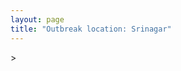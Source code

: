 ```yaml
---
layout: page
title: "Outbreak location: Srinagar"
---
```

<div id="mapid">
<script src="https://buda-magenta.github.io/hazard_map/load_map.js"></script>
><script>
var marker_outbreak = L.marker([34.074744, 74.820444],{"autoPan": true}).addTo(map); marker_outbreak.bindTooltip("Srinagar").openTooltip();

var circle_1 = L.circle([28.651718, 77.221939], {"pane": "markerPane", "color": "red", "fill": true, "fillOpacity": 0.2, "fillRule": "evenodd", "lineCap": "round", "lineJoin": "round", "opacity": 1.0, "radius": 666368, "stroke": true, "weight": 2}).addTo(map);
circle_1.bindTooltip("Delhi<br>rank: 1<br>hazard index: 0.166592")

var circle_2 = L.circle([32.718561, 74.858092], {"pane": "markerPane", "color": "red", "fill": true, "fillOpacity": 0.2, "fillRule": "evenodd", "lineCap": "round", "lineJoin": "round", "opacity": 1.0, "radius": 590626, "stroke": true, "weight": 2}).addTo(map);
circle_2.bindTooltip("Jammu<br>rank: 2<br>hazard index: 0.147657")

var circle_3 = L.circle([19.075990, 72.877393], {"pane": "markerPane", "color": "red", "fill": true, "fillOpacity": 0.2, "fillRule": "evenodd", "lineCap": "round", "lineJoin": "round", "opacity": 1.0, "radius": 63055, "stroke": true, "weight": 2}).addTo(map);
circle_3.bindTooltip("Mumbai<br>rank: 3<br>hazard index: 0.015764")

var circle_4 = L.circle([30.733442, 76.779714], {"pane": "markerPane", "color": "red", "fill": true, "fillOpacity": 0.2, "fillRule": "evenodd", "lineCap": "round", "lineJoin": "round", "opacity": 1.0, "radius": 62081, "stroke": true, "weight": 2}).addTo(map);
circle_4.bindTooltip("Chandigarh<br>rank: 4<br>hazard index: 0.015520")

var circle_5 = L.circle([26.838100, 80.934600], {"pane": "markerPane", "color": "red", "fill": true, "fillOpacity": 0.2, "fillRule": "evenodd", "lineCap": "round", "lineJoin": "round", "opacity": 1.0, "radius": 26244, "stroke": true, "weight": 2}).addTo(map);
circle_5.bindTooltip("Lucknow<br>rank: 5<br>hazard index: 0.006561")

var circle_6 = L.circle([31.634308, 74.873679], {"pane": "markerPane", "color": "red", "fill": true, "fillOpacity": 0.2, "fillRule": "evenodd", "lineCap": "round", "lineJoin": "round", "opacity": 1.0, "radius": 25818, "stroke": true, "weight": 2}).addTo(map);
circle_6.bindTooltip("Amritsar<br>rank: 6<br>hazard index: 0.006455")

var circle_7 = L.circle([31.292011, 75.568058], {"pane": "markerPane", "color": "red", "fill": true, "fillOpacity": 0.2, "fillRule": "evenodd", "lineCap": "round", "lineJoin": "round", "opacity": 1.0, "radius": 20539, "stroke": true, "weight": 2}).addTo(map);
circle_7.bindTooltip("Jalandhar<br>rank: 7<br>hazard index: 0.005135")

var circle_8 = L.circle([12.979120, 77.591300], {"pane": "markerPane", "color": "red", "fill": true, "fillOpacity": 0.2, "fillRule": "evenodd", "lineCap": "round", "lineJoin": "round", "opacity": 1.0, "radius": 18609, "stroke": true, "weight": 2}).addTo(map);
circle_8.bindTooltip("Bangalore<br>rank: 8<br>hazard index: 0.004652")

var circle_9 = L.circle([30.909016, 75.851601], {"pane": "markerPane", "color": "red", "fill": true, "fillOpacity": 0.2, "fillRule": "evenodd", "lineCap": "round", "lineJoin": "round", "opacity": 1.0, "radius": 18013, "stroke": true, "weight": 2}).addTo(map);
circle_9.bindTooltip("Ludhiana<br>rank: 9<br>hazard index: 0.004503")

var circle_10 = L.circle([26.460914, 80.321759], {"pane": "markerPane", "color": "red", "fill": true, "fillOpacity": 0.2, "fillRule": "evenodd", "lineCap": "round", "lineJoin": "round", "opacity": 1.0, "radius": 12696, "stroke": true, "weight": 2}).addTo(map);
circle_10.bindTooltip("Kanpur<br>rank: 10<br>hazard index: 0.003174")

var circle_11 = L.circle([28.428262, 77.002700], {"pane": "markerPane", "color": "red", "fill": true, "fillOpacity": 0.2, "fillRule": "evenodd", "lineCap": "round", "lineJoin": "round", "opacity": 1.0, "radius": 9420, "stroke": true, "weight": 2}).addTo(map);
circle_11.bindTooltip("Gurgaon<br>rank: 11<br>hazard index: 0.002355")

var circle_12 = L.circle([32.301710, 75.658642], {"pane": "markerPane", "color": "red", "fill": true, "fillOpacity": 0.2, "fillRule": "evenodd", "lineCap": "round", "lineJoin": "round", "opacity": 1.0, "radius": 8989, "stroke": true, "weight": 2}).addTo(map);
circle_12.bindTooltip("Pathankot<br>rank: 12<br>hazard index: 0.002247")

var circle_13 = L.circle([28.402979, 77.310384], {"pane": "markerPane", "color": "red", "fill": true, "fillOpacity": 0.2, "fillRule": "evenodd", "lineCap": "round", "lineJoin": "round", "opacity": 1.0, "radius": 8647, "stroke": true, "weight": 2}).addTo(map);
circle_13.bindTooltip("Faridabad<br>rank: 13<br>hazard index: 0.002162")

var circle_14 = L.circle([22.541418, 88.357691], {"pane": "markerPane", "color": "red", "fill": true, "fillOpacity": 0.2, "fillRule": "evenodd", "lineCap": "round", "lineJoin": "round", "opacity": 1.0, "radius": 7469, "stroke": true, "weight": 2}).addTo(map);
circle_14.bindTooltip("Kolkata<br>rank: 14<br>hazard index: 0.001867")

var circle_15 = L.circle([25.531031, 78.652689], {"pane": "markerPane", "color": "red", "fill": true, "fillOpacity": 0.2, "fillRule": "evenodd", "lineCap": "round", "lineJoin": "round", "opacity": 1.0, "radius": 7119, "stroke": true, "weight": 2}).addTo(map);
circle_15.bindTooltip("Jhansi<br>rank: 15<br>hazard index: 0.001780")

var circle_16 = L.circle([28.901090, 76.580193], {"pane": "markerPane", "color": "red", "fill": true, "fillOpacity": 0.2, "fillRule": "evenodd", "lineCap": "round", "lineJoin": "round", "opacity": 1.0, "radius": 6856, "stroke": true, "weight": 2}).addTo(map);
circle_16.bindTooltip("Rohtak<br>rank: 16<br>hazard index: 0.001714")

var circle_17 = L.circle([23.021624, 72.579707], {"pane": "markerPane", "color": "red", "fill": true, "fillOpacity": 0.2, "fillRule": "evenodd", "lineCap": "round", "lineJoin": "round", "opacity": 1.0, "radius": 6397, "stroke": true, "weight": 2}).addTo(map);
circle_17.bindTooltip("Ahmedabad<br>rank: 17<br>hazard index: 0.001599")

var circle_18 = L.circle([28.863842, 78.805778], {"pane": "markerPane", "color": "red", "fill": true, "fillOpacity": 0.2, "fillRule": "evenodd", "lineCap": "round", "lineJoin": "round", "opacity": 1.0, "radius": 6008, "stroke": true, "weight": 2}).addTo(map);
circle_18.bindTooltip("Moradabad<br>rank: 18<br>hazard index: 0.001502")

var circle_19 = L.circle([30.325565, 78.043681], {"pane": "markerPane", "color": "red", "fill": true, "fillOpacity": 0.2, "fillRule": "evenodd", "lineCap": "round", "lineJoin": "round", "opacity": 1.0, "radius": 6002, "stroke": true, "weight": 2}).addTo(map);
circle_19.bindTooltip("Dehradun<br>rank: 19<br>hazard index: 0.001501")

var circle_20 = L.circle([29.000653, 77.768229], {"pane": "markerPane", "color": "red", "fill": true, "fillOpacity": 0.2, "fillRule": "evenodd", "lineCap": "round", "lineJoin": "round", "opacity": 1.0, "radius": 5803, "stroke": true, "weight": 2}).addTo(map);
circle_20.bindTooltip("Meerut<br>rank: 20<br>hazard index: 0.001451")

var circle_21 = L.circle([29.988077, 77.508130], {"pane": "markerPane", "color": "red", "fill": true, "fillOpacity": 0.2, "fillRule": "evenodd", "lineCap": "round", "lineJoin": "round", "opacity": 1.0, "radius": 4481, "stroke": true, "weight": 2}).addTo(map);
circle_21.bindTooltip("Saharanpur<br>rank: 21<br>hazard index: 0.001120")

var circle_22 = L.circle([25.609324, 85.123525], {"pane": "markerPane", "color": "red", "fill": true, "fillOpacity": 0.2, "fillRule": "evenodd", "lineCap": "round", "lineJoin": "round", "opacity": 1.0, "radius": 4324, "stroke": true, "weight": 2}).addTo(map);
circle_22.bindTooltip("Patna<br>rank: 22<br>hazard index: 0.001081")

var circle_23 = L.circle([27.175255, 78.009816], {"pane": "markerPane", "color": "red", "fill": true, "fillOpacity": 0.2, "fillRule": "evenodd", "lineCap": "round", "lineJoin": "round", "opacity": 1.0, "radius": 4215, "stroke": true, "weight": 2}).addTo(map);
circle_23.bindTooltip("Agra<br>rank: 23<br>hazard index: 0.001054")

var circle_24 = L.circle([17.388786, 78.461065], {"pane": "markerPane", "color": "red", "fill": true, "fillOpacity": 0.2, "fillRule": "evenodd", "lineCap": "round", "lineJoin": "round", "opacity": 1.0, "radius": 4212, "stroke": true, "weight": 2}).addTo(map);
circle_24.bindTooltip("Hyderabad<br>rank: 24<br>hazard index: 0.001053")

var circle_25 = L.circle([26.915458, 75.818982], {"pane": "markerPane", "color": "red", "fill": true, "fillOpacity": 0.2, "fillRule": "evenodd", "lineCap": "round", "lineJoin": "round", "opacity": 1.0, "radius": 4089, "stroke": true, "weight": 2}).addTo(map);
circle_25.bindTooltip("Jaipur<br>rank: 25<br>hazard index: 0.001022")

var circle_26 = L.circle([27.876990, 78.137290], {"pane": "markerPane", "color": "red", "fill": true, "fillOpacity": 0.2, "fillRule": "evenodd", "lineCap": "round", "lineJoin": "round", "opacity": 1.0, "radius": 3857, "stroke": true, "weight": 2}).addTo(map);
circle_26.bindTooltip("Aligarh<br>rank: 26<br>hazard index: 0.000964")

var circle_27 = L.circle([29.003314, 77.016732], {"pane": "markerPane", "color": "red", "fill": true, "fillOpacity": 0.2, "fillRule": "evenodd", "lineCap": "round", "lineJoin": "round", "opacity": 1.0, "radius": 3828, "stroke": true, "weight": 2}).addTo(map);
circle_27.bindTooltip("Sonipat<br>rank: 27<br>hazard index: 0.000957")

var circle_28 = L.circle([28.733400, 77.298600], {"pane": "markerPane", "color": "red", "fill": true, "fillOpacity": 0.2, "fillRule": "evenodd", "lineCap": "round", "lineJoin": "round", "opacity": 1.0, "radius": 3804, "stroke": true, "weight": 2}).addTo(map);
circle_28.bindTooltip("Loni<br>rank: 28<br>hazard index: 0.000951")

var circle_29 = L.circle([13.083694, 80.270186], {"pane": "markerPane", "color": "red", "fill": true, "fillOpacity": 0.2, "fillRule": "evenodd", "lineCap": "round", "lineJoin": "round", "opacity": 1.0, "radius": 3671, "stroke": true, "weight": 2}).addTo(map);
circle_29.bindTooltip("Chennai<br>rank: 29<br>hazard index: 0.000918")

var circle_30 = L.circle([18.521428, 73.854454], {"pane": "markerPane", "color": "red", "fill": true, "fillOpacity": 0.2, "fillRule": "evenodd", "lineCap": "round", "lineJoin": "round", "opacity": 1.0, "radius": 3582, "stroke": true, "weight": 2}).addTo(map);
circle_30.bindTooltip("Pune<br>rank: 30<br>hazard index: 0.000896")

var circle_31 = L.circle([19.194329, 72.970178], {"pane": "markerPane", "color": "red", "fill": true, "fillOpacity": 0.2, "fillRule": "evenodd", "lineCap": "round", "lineJoin": "round", "opacity": 1.0, "radius": 3526, "stroke": true, "weight": 2}).addTo(map);
circle_31.bindTooltip("Thane<br>rank: 31<br>hazard index: 0.000882")

var circle_32 = L.circle([25.438130, 81.833800], {"pane": "markerPane", "color": "red", "fill": true, "fillOpacity": 0.2, "fillRule": "evenodd", "lineCap": "round", "lineJoin": "round", "opacity": 1.0, "radius": 3076, "stroke": true, "weight": 2}).addTo(map);
circle_32.bindTooltip("Allahabad<br>rank: 32<br>hazard index: 0.000769")

var circle_33 = L.circle([28.660965, 76.834676], {"pane": "markerPane", "color": "red", "fill": true, "fillOpacity": 0.2, "fillRule": "evenodd", "lineCap": "round", "lineJoin": "round", "opacity": 1.0, "radius": 3022, "stroke": true, "weight": 2}).addTo(map);
circle_33.bindTooltip("Bahadurgarh<br>rank: 33<br>hazard index: 0.000756")

var circle_34 = L.circle([29.391275, 76.977167], {"pane": "markerPane", "color": "red", "fill": true, "fillOpacity": 0.2, "fillRule": "evenodd", "lineCap": "round", "lineJoin": "round", "opacity": 1.0, "radius": 2799, "stroke": true, "weight": 2}).addTo(map);
circle_34.bindTooltip("Panipat<br>rank: 34<br>hazard index: 0.000700")

var circle_35 = L.circle([26.296772, 73.035143], {"pane": "markerPane", "color": "red", "fill": true, "fillOpacity": 0.2, "fillRule": "evenodd", "lineCap": "round", "lineJoin": "round", "opacity": 1.0, "radius": 2704, "stroke": true, "weight": 2}).addTo(map);
circle_35.bindTooltip("Jodhpur<br>rank: 35<br>hazard index: 0.000676")

var circle_36 = L.circle([30.384367, 76.770421], {"pane": "markerPane", "color": "red", "fill": true, "fillOpacity": 0.2, "fillRule": "evenodd", "lineCap": "round", "lineJoin": "round", "opacity": 1.0, "radius": 2624, "stroke": true, "weight": 2}).addTo(map);
circle_36.bindTooltip("Ambala<br>rank: 36<br>hazard index: 0.000656")

var circle_37 = L.circle([30.883006, 75.869732], {"pane": "markerPane", "color": "red", "fill": true, "fillOpacity": 0.2, "fillRule": "evenodd", "lineCap": "round", "lineJoin": "round", "opacity": 1.0, "radius": 2617, "stroke": true, "weight": 2}).addTo(map);
circle_37.bindTooltip("S.A.S. Nagar<br>rank: 37<br>hazard index: 0.000654")

var circle_38 = L.circle([28.753900, 77.399900], {"pane": "markerPane", "color": "red", "fill": true, "fillOpacity": 0.2, "fillRule": "evenodd", "lineCap": "round", "lineJoin": "round", "opacity": 1.0, "radius": 2559, "stroke": true, "weight": 2}).addTo(map);
circle_38.bindTooltip("Khora<br>rank: 38<br>hazard index: 0.000640")

var circle_39 = L.circle([25.335649, 83.007629], {"pane": "markerPane", "color": "red", "fill": true, "fillOpacity": 0.2, "fillRule": "evenodd", "lineCap": "round", "lineJoin": "round", "opacity": 1.0, "radius": 2229, "stroke": true, "weight": 2}).addTo(map);
circle_39.bindTooltip("Varanasi<br>rank: 39<br>hazard index: 0.000557")

var circle_40 = L.circle([29.301826, 76.338471], {"pane": "markerPane", "color": "red", "fill": true, "fillOpacity": 0.2, "fillRule": "evenodd", "lineCap": "round", "lineJoin": "round", "opacity": 1.0, "radius": 2171, "stroke": true, "weight": 2}).addTo(map);
circle_40.bindTooltip("Jind<br>rank: 40<br>hazard index: 0.000543")

var circle_41 = L.circle([28.457876, 79.405571], {"pane": "markerPane", "color": "red", "fill": true, "fillOpacity": 0.2, "fillRule": "evenodd", "lineCap": "round", "lineJoin": "round", "opacity": 1.0, "radius": 2151, "stroke": true, "weight": 2}).addTo(map);
circle_41.bindTooltip("Bareilly<br>rank: 41<br>hazard index: 0.000538")

var circle_42 = L.circle([15.398403, 73.812918], {"pane": "markerPane", "color": "red", "fill": true, "fillOpacity": 0.2, "fillRule": "evenodd", "lineCap": "round", "lineJoin": "round", "opacity": 1.0, "radius": 2137, "stroke": true, "weight": 2}).addTo(map);
circle_42.bindTooltip("Vasco Da Gama<br>rank: 42<br>hazard index: 0.000534")

var circle_43 = L.circle([26.180598, 91.753943], {"pane": "markerPane", "color": "red", "fill": true, "fillOpacity": 0.2, "fillRule": "evenodd", "lineCap": "round", "lineJoin": "round", "opacity": 1.0, "radius": 2099, "stroke": true, "weight": 2}).addTo(map);
circle_43.bindTooltip("Guwahati<br>rank: 43<br>hazard index: 0.000525")

var circle_44 = L.circle([29.448006, 77.740685], {"pane": "markerPane", "color": "red", "fill": true, "fillOpacity": 0.2, "fillRule": "evenodd", "lineCap": "round", "lineJoin": "round", "opacity": 1.0, "radius": 2072, "stroke": true, "weight": 2}).addTo(map);
circle_44.bindTooltip("Muzaffarnagar<br>rank: 44<br>hazard index: 0.000518")

var circle_45 = L.circle([31.608574, 75.846442], {"pane": "markerPane", "color": "red", "fill": true, "fillOpacity": 0.2, "fillRule": "evenodd", "lineCap": "round", "lineJoin": "round", "opacity": 1.0, "radius": 2016, "stroke": true, "weight": 2}).addTo(map);
circle_45.bindTooltip("Hoshiarpur<br>rank: 45<br>hazard index: 0.000504")

var circle_46 = L.circle([28.740613, 77.835426], {"pane": "markerPane", "color": "red", "fill": true, "fillOpacity": 0.2, "fillRule": "evenodd", "lineCap": "round", "lineJoin": "round", "opacity": 1.0, "radius": 1958, "stroke": true, "weight": 2}).addTo(map);
circle_46.bindTooltip("Hapur<br>rank: 46<br>hazard index: 0.000490")

var circle_47 = L.circle([29.680327, 76.989625], {"pane": "markerPane", "color": "red", "fill": true, "fillOpacity": 0.2, "fillRule": "evenodd", "lineCap": "round", "lineJoin": "round", "opacity": 1.0, "radius": 1925, "stroke": true, "weight": 2}).addTo(map);
circle_47.bindTooltip("Karnal<br>rank: 47<br>hazard index: 0.000481")

var circle_48 = L.circle([28.570784, 77.327107], {"pane": "markerPane", "color": "red", "fill": true, "fillOpacity": 0.2, "fillRule": "evenodd", "lineCap": "round", "lineJoin": "round", "opacity": 1.0, "radius": 1896, "stroke": true, "weight": 2}).addTo(map);
circle_48.bindTooltip("Noida<br>rank: 48<br>hazard index: 0.000474")

var circle_49 = L.circle([23.258486, 77.401989], {"pane": "markerPane", "color": "red", "fill": true, "fillOpacity": 0.2, "fillRule": "evenodd", "lineCap": "round", "lineJoin": "round", "opacity": 1.0, "radius": 1858, "stroke": true, "weight": 2}).addTo(map);
circle_49.bindTooltip("Bhopal<br>rank: 49<br>hazard index: 0.000465")

var circle_50 = L.circle([28.794068, 79.185930], {"pane": "markerPane", "color": "red", "fill": true, "fillOpacity": 0.2, "fillRule": "evenodd", "lineCap": "round", "lineJoin": "round", "opacity": 1.0, "radius": 1762, "stroke": true, "weight": 2}).addTo(map);
circle_50.bindTooltip("Rampur<br>rank: 50<br>hazard index: 0.000441")

var circle_51 = L.circle([21.149813, 79.082056], {"pane": "markerPane", "color": "red", "fill": true, "fillOpacity": 0.2, "fillRule": "evenodd", "lineCap": "round", "lineJoin": "round", "opacity": 1.0, "radius": 1743, "stroke": true, "weight": 2}).addTo(map);
circle_51.bindTooltip("Nagpur<br>rank: 51<br>hazard index: 0.000436")

var circle_52 = L.circle([27.177366, 78.389912], {"pane": "markerPane", "color": "red", "fill": true, "fillOpacity": 0.2, "fillRule": "evenodd", "lineCap": "round", "lineJoin": "round", "opacity": 1.0, "radius": 1727, "stroke": true, "weight": 2}).addTo(map);
circle_52.bindTooltip("Firozabad<br>rank: 52<br>hazard index: 0.000432")

var circle_53 = L.circle([20.266777, 85.843559], {"pane": "markerPane", "color": "red", "fill": true, "fillOpacity": 0.2, "fillRule": "evenodd", "lineCap": "round", "lineJoin": "round", "opacity": 1.0, "radius": 1696, "stroke": true, "weight": 2}).addTo(map);
circle_53.bindTooltip("Bhubaneswar<br>rank: 53<br>hazard index: 0.000424")

var circle_54 = L.circle([27.633333, 77.583333], {"pane": "markerPane", "color": "red", "fill": true, "fillOpacity": 0.2, "fillRule": "evenodd", "lineCap": "round", "lineJoin": "round", "opacity": 1.0, "radius": 1617, "stroke": true, "weight": 2}).addTo(map);
circle_54.bindTooltip("Mathura<br>rank: 54<br>hazard index: 0.000404")

var circle_55 = L.circle([28.015929, 73.317137], {"pane": "markerPane", "color": "red", "fill": true, "fillOpacity": 0.2, "fillRule": "evenodd", "lineCap": "round", "lineJoin": "round", "opacity": 1.0, "radius": 1593, "stroke": true, "weight": 2}).addTo(map);
circle_55.bindTooltip("Bikaner<br>rank: 55<br>hazard index: 0.000398")

var circle_56 = L.circle([23.370035, 85.325013], {"pane": "markerPane", "color": "red", "fill": true, "fillOpacity": 0.2, "fillRule": "evenodd", "lineCap": "round", "lineJoin": "round", "opacity": 1.0, "radius": 1543, "stroke": true, "weight": 2}).addTo(map);
circle_56.bindTooltip("Ranchi<br>rank: 56<br>hazard index: 0.000386")

var circle_57 = L.circle([29.938447, 78.145298], {"pane": "markerPane", "color": "red", "fill": true, "fillOpacity": 0.2, "fillRule": "evenodd", "lineCap": "round", "lineJoin": "round", "opacity": 1.0, "radius": 1428, "stroke": true, "weight": 2}).addTo(map);
circle_57.bindTooltip("Haridwar<br>rank: 57<br>hazard index: 0.000357")

var circle_58 = L.circle([30.179115, 75.047102], {"pane": "markerPane", "color": "red", "fill": true, "fillOpacity": 0.2, "fillRule": "evenodd", "lineCap": "round", "lineJoin": "round", "opacity": 1.0, "radius": 1366, "stroke": true, "weight": 2}).addTo(map);
circle_58.bindTooltip("Bathinda<br>rank: 58<br>hazard index: 0.000342")

var circle_59 = L.circle([26.698885, 88.320030], {"pane": "markerPane", "color": "red", "fill": true, "fillOpacity": 0.2, "fillRule": "evenodd", "lineCap": "round", "lineJoin": "round", "opacity": 1.0, "radius": 1361, "stroke": true, "weight": 2}).addTo(map);
circle_59.bindTooltip("Bagdogra<br>rank: 59<br>hazard index: 0.000340")

var circle_60 = L.circle([22.720362, 75.868200], {"pane": "markerPane", "color": "red", "fill": true, "fillOpacity": 0.2, "fillRule": "evenodd", "lineCap": "round", "lineJoin": "round", "opacity": 1.0, "radius": 1286, "stroke": true, "weight": 2}).addTo(map);
circle_60.bindTooltip("Indore<br>rank: 60<br>hazard index: 0.000322")

var circle_61 = L.circle([21.170200, 72.831100], {"pane": "markerPane", "color": "red", "fill": true, "fillOpacity": 0.2, "fillRule": "evenodd", "lineCap": "round", "lineJoin": "round", "opacity": 1.0, "radius": 1286, "stroke": true, "weight": 2}).addTo(map);
circle_61.bindTooltip("Surat<br>rank: 61<br>hazard index: 0.000322")

var circle_62 = L.circle([28.195647, 76.616518], {"pane": "markerPane", "color": "red", "fill": true, "fillOpacity": 0.2, "fillRule": "evenodd", "lineCap": "round", "lineJoin": "round", "opacity": 1.0, "radius": 1282, "stroke": true, "weight": 2}).addTo(map);
circle_62.bindTooltip("Rewari<br>rank: 62<br>hazard index: 0.000321")

var circle_63 = L.circle([31.819302, 75.199994], {"pane": "markerPane", "color": "red", "fill": true, "fillOpacity": 0.2, "fillRule": "evenodd", "lineCap": "round", "lineJoin": "round", "opacity": 1.0, "radius": 1281, "stroke": true, "weight": 2}).addTo(map);
circle_63.bindTooltip("Batala<br>rank: 63<br>hazard index: 0.000320")

var circle_64 = L.circle([28.793170, 76.139128], {"pane": "markerPane", "color": "red", "fill": true, "fillOpacity": 0.2, "fillRule": "evenodd", "lineCap": "round", "lineJoin": "round", "opacity": 1.0, "radius": 1266, "stroke": true, "weight": 2}).addTo(map);
circle_64.bindTooltip("Bhiwani<br>rank: 64<br>hazard index: 0.000317")

var circle_65 = L.circle([30.209087, 76.339872], {"pane": "markerPane", "color": "red", "fill": true, "fillOpacity": 0.2, "fillRule": "evenodd", "lineCap": "round", "lineJoin": "round", "opacity": 1.0, "radius": 1235, "stroke": true, "weight": 2}).addTo(map);
circle_65.bindTooltip("Patiala<br>rank: 65<br>hazard index: 0.000309")

var circle_66 = L.circle([29.168807, 75.746110], {"pane": "markerPane", "color": "red", "fill": true, "fillOpacity": 0.2, "fillRule": "evenodd", "lineCap": "round", "lineJoin": "round", "opacity": 1.0, "radius": 1199, "stroke": true, "weight": 2}).addTo(map);
circle_66.bindTooltip("Hisar<br>rank: 66<br>hazard index: 0.000300")

var circle_67 = L.circle([26.203725, 78.157363], {"pane": "markerPane", "color": "red", "fill": true, "fillOpacity": 0.2, "fillRule": "evenodd", "lineCap": "round", "lineJoin": "round", "opacity": 1.0, "radius": 1146, "stroke": true, "weight": 2}).addTo(map);
circle_67.bindTooltip("Gwalior<br>rank: 67<br>hazard index: 0.000287")

var circle_68 = L.circle([9.931308, 76.267414], {"pane": "markerPane", "color": "red", "fill": true, "fillOpacity": 0.2, "fillRule": "evenodd", "lineCap": "round", "lineJoin": "round", "opacity": 1.0, "radius": 1112, "stroke": true, "weight": 2}).addTo(map);
circle_68.bindTooltip("Kochi<br>rank: 68<br>hazard index: 0.000278")

var circle_69 = L.circle([27.639077, 76.614452], {"pane": "markerPane", "color": "red", "fill": true, "fillOpacity": 0.2, "fillRule": "evenodd", "lineCap": "round", "lineJoin": "round", "opacity": 1.0, "radius": 1068, "stroke": true, "weight": 2}).addTo(map);
circle_69.bindTooltip("Alwar<br>rank: 69<br>hazard index: 0.000267")

var circle_70 = L.circle([25.196826, 76.000893], {"pane": "markerPane", "color": "red", "fill": true, "fillOpacity": 0.2, "fillRule": "evenodd", "lineCap": "round", "lineJoin": "round", "opacity": 1.0, "radius": 1024, "stroke": true, "weight": 2}).addTo(map);
circle_70.bindTooltip("Kota<br>rank: 70<br>hazard index: 0.000256")

var circle_71 = L.circle([28.923397, 78.488317], {"pane": "markerPane", "color": "red", "fill": true, "fillOpacity": 0.2, "fillRule": "evenodd", "lineCap": "round", "lineJoin": "round", "opacity": 1.0, "radius": 1011, "stroke": true, "weight": 2}).addTo(map);
circle_71.bindTooltip("Amroha<br>rank: 71<br>hazard index: 0.000253")

var circle_72 = L.circle([21.237947, 81.633683], {"pane": "markerPane", "color": "red", "fill": true, "fillOpacity": 0.2, "fillRule": "evenodd", "lineCap": "round", "lineJoin": "round", "opacity": 1.0, "radius": 969, "stroke": true, "weight": 2}).addTo(map);
circle_72.bindTooltip("Raipur<br>rank: 72<br>hazard index: 0.000242")

var circle_73 = L.circle([29.500882, 77.348383], {"pane": "markerPane", "color": "red", "fill": true, "fillOpacity": 0.2, "fillRule": "evenodd", "lineCap": "round", "lineJoin": "round", "opacity": 1.0, "radius": 901, "stroke": true, "weight": 2}).addTo(map);
circle_73.bindTooltip("Shamli<br>rank: 73<br>hazard index: 0.000225")

var circle_74 = L.circle([22.297314, 73.194257], {"pane": "markerPane", "color": "red", "fill": true, "fillOpacity": 0.2, "fillRule": "evenodd", "lineCap": "round", "lineJoin": "round", "opacity": 1.0, "radius": 886, "stroke": true, "weight": 2}).addTo(map);
circle_74.bindTooltip("Vadodara<br>rank: 74<br>hazard index: 0.000222")

var circle_75 = L.circle([18.627929, 73.800983], {"pane": "markerPane", "color": "red", "fill": true, "fillOpacity": 0.2, "fillRule": "evenodd", "lineCap": "round", "lineJoin": "round", "opacity": 1.0, "radius": 884, "stroke": true, "weight": 2}).addTo(map);
circle_75.bindTooltip("Pimpri Chinchwad<br>rank: 75<br>hazard index: 0.000221")

var circle_76 = L.circle([12.305183, 76.655361], {"pane": "markerPane", "color": "red", "fill": true, "fillOpacity": 0.2, "fillRule": "evenodd", "lineCap": "round", "lineJoin": "round", "opacity": 1.0, "radius": 874, "stroke": true, "weight": 2}).addTo(map);
circle_76.bindTooltip("Mysore<br>rank: 76<br>hazard index: 0.000219")

var circle_77 = L.circle([20.011247, 73.790236], {"pane": "markerPane", "color": "red", "fill": true, "fillOpacity": 0.2, "fillRule": "evenodd", "lineCap": "round", "lineJoin": "round", "opacity": 1.0, "radius": 867, "stroke": true, "weight": 2}).addTo(map);
circle_77.bindTooltip("Nashik<br>rank: 77<br>hazard index: 0.000217")

var circle_78 = L.circle([27.265212, 77.369126], {"pane": "markerPane", "color": "red", "fill": true, "fillOpacity": 0.2, "fillRule": "evenodd", "lineCap": "round", "lineJoin": "round", "opacity": 1.0, "radius": 866, "stroke": true, "weight": 2}).addTo(map);
circle_78.bindTooltip("Bharatpur<br>rank: 78<br>hazard index: 0.000217")

var circle_79 = L.circle([29.154148, 77.305954], {"pane": "markerPane", "color": "red", "fill": true, "fillOpacity": 0.2, "fillRule": "evenodd", "lineCap": "round", "lineJoin": "round", "opacity": 1.0, "radius": 857, "stroke": true, "weight": 2}).addTo(map);
circle_79.bindTooltip("Baraut<br>rank: 79<br>hazard index: 0.000214")

var circle_80 = L.circle([26.671329, 83.364583], {"pane": "markerPane", "color": "red", "fill": true, "fillOpacity": 0.2, "fillRule": "evenodd", "lineCap": "round", "lineJoin": "round", "opacity": 1.0, "radius": 845, "stroke": true, "weight": 2}).addTo(map);
circle_80.bindTooltip("Gorakhpur<br>rank: 80<br>hazard index: 0.000211")

var circle_81 = L.circle([30.129326, 77.245483], {"pane": "markerPane", "color": "red", "fill": true, "fillOpacity": 0.2, "fillRule": "evenodd", "lineCap": "round", "lineJoin": "round", "opacity": 1.0, "radius": 803, "stroke": true, "weight": 2}).addTo(map);
circle_81.bindTooltip("Jagadhri<br>rank: 81<br>hazard index: 0.000201")

var circle_82 = L.circle([17.723128, 83.301284], {"pane": "markerPane", "color": "red", "fill": true, "fillOpacity": 0.2, "fillRule": "evenodd", "lineCap": "round", "lineJoin": "round", "opacity": 1.0, "radius": 800, "stroke": true, "weight": 2}).addTo(map);
circle_82.bindTooltip("Visakhapatnam<br>rank: 82<br>hazard index: 0.000200")

var circle_83 = L.circle([31.385241, 75.305523], {"pane": "markerPane", "color": "red", "fill": true, "fillOpacity": 0.2, "fillRule": "evenodd", "lineCap": "round", "lineJoin": "round", "opacity": 1.0, "radius": 786, "stroke": true, "weight": 2}).addTo(map);
circle_83.bindTooltip("Kapurthala<br>rank: 83<br>hazard index: 0.000197")

var circle_84 = L.circle([19.439885, 72.880383], {"pane": "markerPane", "color": "red", "fill": true, "fillOpacity": 0.2, "fillRule": "evenodd", "lineCap": "round", "lineJoin": "round", "opacity": 1.0, "radius": 758, "stroke": true, "weight": 2}).addTo(map);
circle_84.bindTooltip("Vasai<br>rank: 84<br>hazard index: 0.000190")

var circle_85 = L.circle([24.578721, 73.686257], {"pane": "markerPane", "color": "red", "fill": true, "fillOpacity": 0.2, "fillRule": "evenodd", "lineCap": "round", "lineJoin": "round", "opacity": 1.0, "radius": 741, "stroke": true, "weight": 2}).addTo(map);
circle_85.bindTooltip("Udaipur<br>rank: 85<br>hazard index: 0.000185")

var circle_86 = L.circle([26.250000, 81.250000], {"pane": "markerPane", "color": "red", "fill": true, "fillOpacity": 0.2, "fillRule": "evenodd", "lineCap": "round", "lineJoin": "round", "opacity": 1.0, "radius": 732, "stroke": true, "weight": 2}).addTo(map);
circle_86.bindTooltip("Rae Bareli<br>rank: 86<br>hazard index: 0.000183")

var circle_87 = L.circle([28.176959, 77.373112], {"pane": "markerPane", "color": "red", "fill": true, "fillOpacity": 0.2, "fillRule": "evenodd", "lineCap": "round", "lineJoin": "round", "opacity": 1.0, "radius": 704, "stroke": true, "weight": 2}).addTo(map);
circle_87.bindTooltip("Palwal<br>rank: 87<br>hazard index: 0.000176")

var circle_88 = L.circle([29.869350, 77.890212], {"pane": "markerPane", "color": "red", "fill": true, "fillOpacity": 0.2, "fillRule": "evenodd", "lineCap": "round", "lineJoin": "round", "opacity": 1.0, "radius": 686, "stroke": true, "weight": 2}).addTo(map);
circle_88.bindTooltip("Roorkee<br>rank: 88<br>hazard index: 0.000172")

var circle_89 = L.circle([28.826162, 77.541656], {"pane": "markerPane", "color": "red", "fill": true, "fillOpacity": 0.2, "fillRule": "evenodd", "lineCap": "round", "lineJoin": "round", "opacity": 1.0, "radius": 619, "stroke": true, "weight": 2}).addTo(map);
circle_89.bindTooltip("Modinagar<br>rank: 89<br>hazard index: 0.000155")

var circle_90 = L.circle([8.576971, 77.050125], {"pane": "markerPane", "color": "red", "fill": true, "fillOpacity": 0.2, "fillRule": "evenodd", "lineCap": "round", "lineJoin": "round", "opacity": 1.0, "radius": 580, "stroke": true, "weight": 2}).addTo(map);
circle_90.bindTooltip("Thiruvananthapuram<br>rank: 90<br>hazard index: 0.000145")

var circle_91 = L.circle([28.388861, 77.974798], {"pane": "markerPane", "color": "red", "fill": true, "fillOpacity": 0.2, "fillRule": "evenodd", "lineCap": "round", "lineJoin": "round", "opacity": 1.0, "radius": 552, "stroke": true, "weight": 2}).addTo(map);
circle_91.bindTooltip("Bulandshahr<br>rank: 91<br>hazard index: 0.000138")

var circle_92 = L.circle([26.469100, 74.639000], {"pane": "markerPane", "color": "red", "fill": true, "fillOpacity": 0.2, "fillRule": "evenodd", "lineCap": "round", "lineJoin": "round", "opacity": 1.0, "radius": 543, "stroke": true, "weight": 2}).addTo(map);
circle_92.bindTooltip("Ajmer<br>rank: 92<br>hazard index: 0.000136")

var circle_93 = L.circle([28.618753, 78.550874], {"pane": "markerPane", "color": "red", "fill": true, "fillOpacity": 0.2, "fillRule": "evenodd", "lineCap": "round", "lineJoin": "round", "opacity": 1.0, "radius": 536, "stroke": true, "weight": 2}).addTo(map);
circle_93.bindTooltip("Sambhal<br>rank: 93<br>hazard index: 0.000134")

var circle_94 = L.circle([23.795281, 86.430964], {"pane": "markerPane", "color": "red", "fill": true, "fillOpacity": 0.2, "fillRule": "evenodd", "lineCap": "round", "lineJoin": "round", "opacity": 1.0, "radius": 524, "stroke": true, "weight": 2}).addTo(map);
circle_94.bindTooltip("Dhanbad<br>rank: 94<br>hazard index: 0.000131")

var circle_95 = L.circle([11.001812, 76.962842], {"pane": "markerPane", "color": "red", "fill": true, "fillOpacity": 0.2, "fillRule": "evenodd", "lineCap": "round", "lineJoin": "round", "opacity": 1.0, "radius": 515, "stroke": true, "weight": 2}).addTo(map);
circle_95.bindTooltip("Coimbatore<br>rank: 95<br>hazard index: 0.000129")

var circle_96 = L.circle([27.912633, 79.746563], {"pane": "markerPane", "color": "red", "fill": true, "fillOpacity": 0.2, "fillRule": "evenodd", "lineCap": "round", "lineJoin": "round", "opacity": 1.0, "radius": 505, "stroke": true, "weight": 2}).addTo(map);
circle_96.bindTooltip("Shahjahanpur<br>rank: 96<br>hazard index: 0.000126")

var circle_97 = L.circle([30.211200, 77.286390], {"pane": "markerPane", "color": "red", "fill": true, "fillOpacity": 0.2, "fillRule": "evenodd", "lineCap": "round", "lineJoin": "round", "opacity": 1.0, "radius": 502, "stroke": true, "weight": 2}).addTo(map);
circle_97.bindTooltip("Yamunanagar<br>rank: 97<br>hazard index: 0.000126")

var circle_98 = L.circle([13.340077, 77.100621], {"pane": "markerPane", "color": "red", "fill": true, "fillOpacity": 0.2, "fillRule": "evenodd", "lineCap": "round", "lineJoin": "round", "opacity": 1.0, "radius": 475, "stroke": true, "weight": 2}).addTo(map);
circle_98.bindTooltip("Tumkur<br>rank: 98<br>hazard index: 0.000119")

var circle_99 = L.circle([30.885100, 74.660141], {"pane": "markerPane", "color": "red", "fill": true, "fillOpacity": 0.2, "fillRule": "evenodd", "lineCap": "round", "lineJoin": "round", "opacity": 1.0, "radius": 470, "stroke": true, "weight": 2}).addTo(map);
circle_99.bindTooltip("Firozpur<br>rank: 99<br>hazard index: 0.000118")

var circle_100 = L.circle([30.783987, 75.160574], {"pane": "markerPane", "color": "red", "fill": true, "fillOpacity": 0.2, "fillRule": "evenodd", "lineCap": "round", "lineJoin": "round", "opacity": 1.0, "radius": 464, "stroke": true, "weight": 2}).addTo(map);
circle_100.bindTooltip("Moga<br>rank: 100<br>hazard index: 0.000116")
</script>
</div>